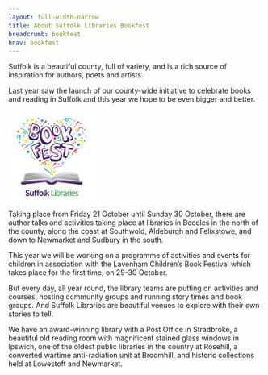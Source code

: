 ```yaml
---
layout: full-width-narrow
title: About Suffolk Libraries Bookfest
breadcrumb: bookfest
hnav: bookfest
---
```

Suffolk is a beautiful county, full of variety, and is a rich source of inspiration for authors, poets and artists.

Last year saw the launch of our county-wide initiative to celebrate books and reading in Suffolk and this year we hope to be even bigger and better.

<img class="{% include /c/img-float-left.html %}" src="/images/article/bf-logo.jpg" alt="Bookfest">

Taking place from Friday 21 October until Sunday 30 October, there are author talks and activities taking place at libraries in Beccles in the north of the county, along the coast at Southwold, Aldeburgh and Felixstowe, and down to Newmarket and Sudbury in the south.

This year we will be working on a programme of activities and events for children in association with the Lavenham Children’s Book Festival which takes place for the first time, on 29-30 October.

But every day, all year round, the library teams are putting on activities and courses, hosting community groups and running story times and book groups. And Suffolk Libraries are beautiful venues to explore with their own stories to tell.

We have an award-winning library with a Post Office in Stradbroke, a beautiful old reading room with magnificent stained glass windows in Ipswich, one of the oldest public libraries in the country at Rosehill, a converted wartime anti-radiation unit at Broomhill, and historic collections held at Lowestoft and Newmarket.
